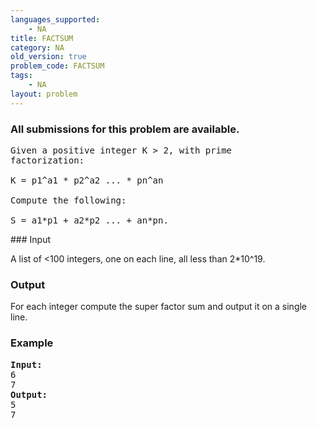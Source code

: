 ```yaml
---
languages_supported:
    - NA
title: FACTSUM
category: NA
old_version: true
problem_code: FACTSUM
tags:
    - NA
layout: problem
---
```

###  All submissions for this problem are available. 

<pre>
Given a positive integer K > 2, with prime
factorization:

K = p1^a1 * p2^a2 ... * pn^an

Compute the following:

S = a1*p1 + a2*p2 ... + an*pn.
</pre>### Input

A list of <100 integers, one on each line, all less than 2\*10^19.

### Output

For each integer compute the super factor sum and output it on a single line.

### Example

<pre>
<b>Input:</b>
6
7
<b>Output:</b>
5
7
</pre>